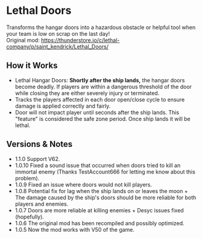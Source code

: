 # Lethal Doors
Transforms the hangar doors into a hazardous obstacle or helpful tool when your team is low on scrap on the last day!\
Original mod: https://thunderstore.io/c/lethal-company/p/saint_kendrick/Lethal_Doors/

## How it Works
- Lethal Hangar Doors: **Shortly after the ship lands,** the hangar doors become deadly. If players are within a dangerous threshold of the door while closing they are either severely injury or terminated.
- Tracks the players affected in each door open/close cycle to ensure damage is applied correctly and fairly.
- Door will not impact player until seconds after the ship lands. This "feature" is considered the safe zone period. Once ship lands it will be lethal. 

## Versions & Notes
- 1.1.0 Support V62.
- 1.0.10 Fixed a sound issue that occurred when doors tried to kill an immortal enemy (Thanks TestAccount666 for letting me know about this problem).
- 1.0.9 Fixed an issue where doors would not kill players.
- 1.0.8 Potential fix for lag when the ship lands on or leaves the moon + The damage caused by the ship's doors should be more reliable for both players and enemies.
- 1.0.7 Doors are more reliable at killing enemies + Desyc issues fixed (hopefully).
- 1.0.6 The original mod has been recompiled and possibly optimized.
- 1.0.5 Now the mod works with V50 of the game.
